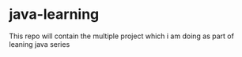 # java-learning
This repo will contain the multiple project which i am doing as part of leaning java series
